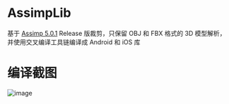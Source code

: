 # AssimpLib
基于 [Assimp 5.0.1](https://github.com/assimp/assimp/releases/tag/v5.0.1)  Release 版裁剪，只保留 OBJ 和 FBX 格式的 3D 模型解析，并使用交叉编译工具链编译成 Android 和 iOS 库


# 编译截图
![image](https://user-images.githubusercontent.com/46780503/137738342-f5656a86-c534-48f6-8c7e-5961c7a7aa6b.png)
